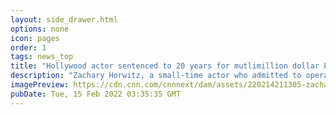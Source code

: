```yaml
---
layout: side_drawer.html
options: none
icon: pages
order: 1
tags: news_top
title: "Hollywood actor sentenced to 20 years for mutlimillion dollar Ponzi scheme"
description: "Zachary Horwitz, a small-time actor who admitted to operating a multi-million dollar Ponzi scheme, was sentenced to 20 years in federal prison on Monday."
imagePreview: https://cdn.cnn.com/cnnnext/dam/assets/220214211305-zachary-horwitz-02142022-restricted-video-synd-2.jpg
pubDate: Tue, 15 Feb 2022 03:35:35 GMT
---
```


